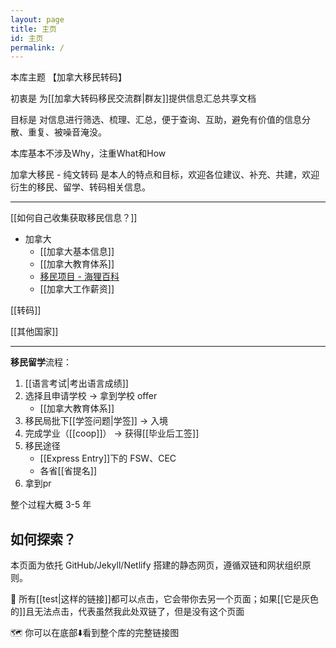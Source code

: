 ```yaml
---
layout: page
title: 主页
id: 主页
permalink: /
---
```


本库主题 【加拿大移民转码】 

初衷是 为[[加拿大转码移民交流群|群友]]提供信息汇总共享文档

目标是 对信息进行筛选、梳理、汇总，便于查询、互助，避免有价值的信息分散、重复、被噪音淹没。

本库基本不涉及Why，注重What和How

加拿大移民 - 纯文转码 是本人的特点和目标，欢迎各位建议、补充、共建，欢迎衍生的移民、留学、转码相关信息。

---

[[如何自己收集获取移民信息？]]

- 加拿大
	- [[加拿大基本信息]]
	- [[加拿大教育体系]]
	- [移民项目 - 海狸百科](https://www.hailibk.com/immigration-programs/?_class_selection=pnp)
	- [[加拿大工作薪资]]


[[转码]] 

[[其他国家]]

---

**移民留学**流程：
1. [[语言考试|考出语言成绩]] 
2. 选择且申请学校 → 拿到学校 offer
	- [[加拿大教育体系]]
3. 移民局批下[[学签问题|学签]] → 入境
4. 完成学业（[[coop]]） → 获得[[毕业后工签]] 
5. 移民途径
	- [[Express Entry]]下的 FSW、CEC
	- 各省[[省提名]]
6. 拿到pr

整个过程大概 3-5 年


## 如何探索？

本页面为依托 GitHub/Jekyll/Netlify 搭建的静态网页，遵循双链和网状组织原则。

🔗 所有[[test|这样的链接]]都可以点击，它会带你去另一个页面；如果[[它是灰色的]]且无法点击，代表虽然我此处双链了，但是没有这个页面

🗺️ 你可以在底部⬇️看到整个库的完整链接图
